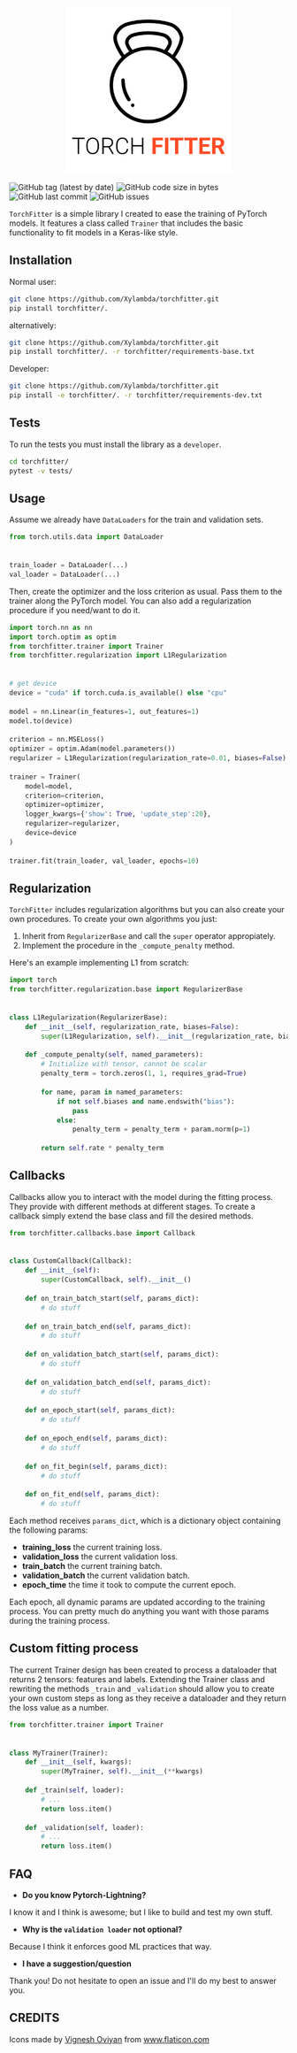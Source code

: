 
<p align="center">
  <img src="img/logo.png" width="300">
</p>

![GitHub tag (latest by date)](https://img.shields.io/github/v/tag/Xylambda/torchfitter?label=VERSION&style=for-the-badge)
![GitHub code size in bytes](https://img.shields.io/github/languages/code-size/Xylambda/torchfitter?style=for-the-badge)
![GitHub last commit](https://img.shields.io/github/last-commit/Xylambda/torchfitter?style=for-the-badge)
![GitHub issues](https://img.shields.io/github/issues/Xylambda/torchfitter?style=for-the-badge)

`TorchFitter` is a simple library I created to ease the training of PyTorch
models. It features a class called `Trainer` that includes the basic 
functionality to fit models in a Keras-like style.

## Installation
Normal user:
```bash
git clone https://github.com/Xylambda/torchfitter.git
pip install torchfitter/.
```

alternatively:
```bash
git clone https://github.com/Xylambda/torchfitter.git
pip install torchfitter/. -r torchfitter/requirements-base.txt
```

Developer:
```bash
git clone https://github.com/Xylambda/torchfitter.git
pip install -e torchfitter/. -r torchfitter/requirements-dev.txt
```

## Tests
To run the tests you must install the library as a `developer`.
```bash
cd torchfitter/
pytest -v tests/
```

## Usage
Assume we already have `DataLoaders` for the train and validation sets. 
```python
from torch.utils.data import DataLoader


train_loader = DataLoader(...)
val_loader = DataLoader(...)
```

Then, create the optimizer and the loss criterion as usual. Pass them to the
trainer along the PyTorch model. You can also add a regularization procedure if 
you need/want to do it.
```python
import torch.nn as nn
import torch.optim as optim
from torchfitter.trainer import Trainer
from torchfitter.regularization import L1Regularization


# get device
device = "cuda" if torch.cuda.is_available() else "cpu"

model = nn.Linear(in_features=1, out_features=1)
model.to(device)

criterion = nn.MSELoss()
optimizer = optim.Adam(model.parameters())
regularizer = L1Regularization(regularization_rate=0.01, biases=False)

trainer = Trainer(
    model=model, 
    criterion=criterion,
    optimizer=optimizer, 
    logger_kwargs={'show': True, 'update_step':20},
    regularizer=regularizer,
    device=device
)

trainer.fit(train_loader, val_loader, epochs=10)
```


## Regularization
`TorchFitter` includes regularization algorithms but you can also create your
own procedures. To create your own algorithms you just:
1. Inherit from `RegularizerBase` and call the `super` operator appropiately.
2. Implement the procedure in the `_compute_penalty` method.

Here's an example implementing L1 from scratch:

```python
import torch
from torchfitter.regularization.base import RegularizerBase


class L1Regularization(RegularizerBase):
    def __init__(self, regularization_rate, biases=False):
        super(L1Regularization, self).__init__(regularization_rate, biases)

    def _compute_penalty(self, named_parameters):
        # Initialize with tensor, cannot be scalar
        penalty_term = torch.zeros(1, 1, requires_grad=True)

        for name, param in named_parameters:
            if not self.biases and name.endswith("bias"):
                pass
            else:
                penalty_term = penalty_term + param.norm(p=1)

        return self.rate * penalty_term
```

## Callbacks
Callbacks allow you to interact with the model during the fitting process. They
provide with different methods at different stages. To create a callback simply 
extend the base class and fill the desired methods.

```python
from torchfitter.callbacks.base import Callback


class CustomCallback(Callback):
    def __init__(self):
        super(CustomCallback, self).__init__()

    def on_train_batch_start(self, params_dict):
        # do stuff

    def on_train_batch_end(self, params_dict):
        # do stuff

    def on_validation_batch_start(self, params_dict):
        # do stuff

    def on_validation_batch_end(self, params_dict):
        # do stuff

    def on_epoch_start(self, params_dict):
        # do stuff

    def on_epoch_end(self, params_dict):
        # do stuff

    def on_fit_begin(self, params_dict):
        # do stuff

    def on_fit_end(self, params_dict):
        # do stuff
```

Each method receives `params_dict`, which is a dictionary object containing the
following params:
* **training_loss** the current training loss.
* **validation_loss** the current validation loss.
* **train_batch** the current training batch.
* **validation_batch** the current validation batch.
* **epoch_time** the time it took to compute the current epoch.

Each epoch, all dynamic params are updated according to the training process. 
You can pretty much do anything you want with those params during the training 
process.


## Custom fitting process
The current Trainer design has been created to process a dataloader that
returns 2 tensors: features and labels. Extending the Trainer class and
rewriting the methods `_train` and `_validation` should allow you to create
your own custom steps as long as they receive a dataloader and they return the
loss value as a number.

```python
from torchfitter.trainer import Trainer


class MyTrainer(Trainer):
    def __init__(self, kwargs):
        super(MyTrainer, self).__init__(**kwargs)

    def _train(self, loader):
        # ...
        return loss.item()

    def _validation(self, loader):
        # ...
        return loss.item()
```

## FAQ
* **Do you know Pytorch-Lightning?**

I know it and I think is awesome; but I like to build and test my own stuff.

* **Why is the `validation loader` not optional?**

Because I think it enforces good ML practices that way.

* **I have a suggestion/question**

Thank you! Do not hesitate to open an issue and I'll do my best to answer you.

## CREDITS
<div>Icons made by <a href="https://www.flaticon.com/authors/vignesh-oviyan" 
title="Vignesh Oviyan">Vignesh Oviyan</a> from <a href="https://www.flaticon.com/" 
title="Flaticon">www.flaticon.com</a></div>
